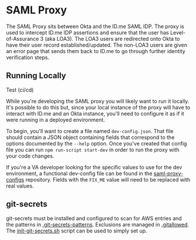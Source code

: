 # SAML Proxy

The SAML Proxy sits between Okta and the ID.me SAML IDP. The proxy is used to intercept ID.me IDP assertions
and ensure that the user has Level-of-Assurance 3 (aka LOA3). The LOA3 users are redirected onto Okta to have
their user record established/updated. The non-LOA3 users are given an error page that sends them back to
ID.me to go through further identity verification steps.

## Running Locally

Test (ci/cd)

While you're developing the SAML proxy you will likely want to run it locally. It's possible to do this but,
since your local instance of the proxy will have to interact with ID.me and an Okta instance, you'll need to
configure it as if it were running in a deployed environment.

To begin, you'll want to create a file named `dev-config.json`. That file should contain a JSON object
containing fields that correspond to the options documented by the `--help` option. Once you've created that
config file you can run `npm run-script start-dev` in order to run the proxy with your code changes.

If you're a VA developer looking for the specific values to use for the dev environment, a functional dev-config file can be found in the [saml-proxy-configs](https://github.com/department-of-veterans-affairs/lighthouse-saml-proxy-configs) repository. Fields with the `FIX_ME` value will need to be replaced with real values.

## git-secrets
git-secrets must be installed and configured to scan for AWS entries and the patterns in
[.git-secrets-patterns](.git-secrets-patterns). Exclusions are managed in
[.gitallowed](.gitallowed).
The [init-git-secrets.sh](common/scripts/init-git-secrets.sh) script can be used to simply set up.
